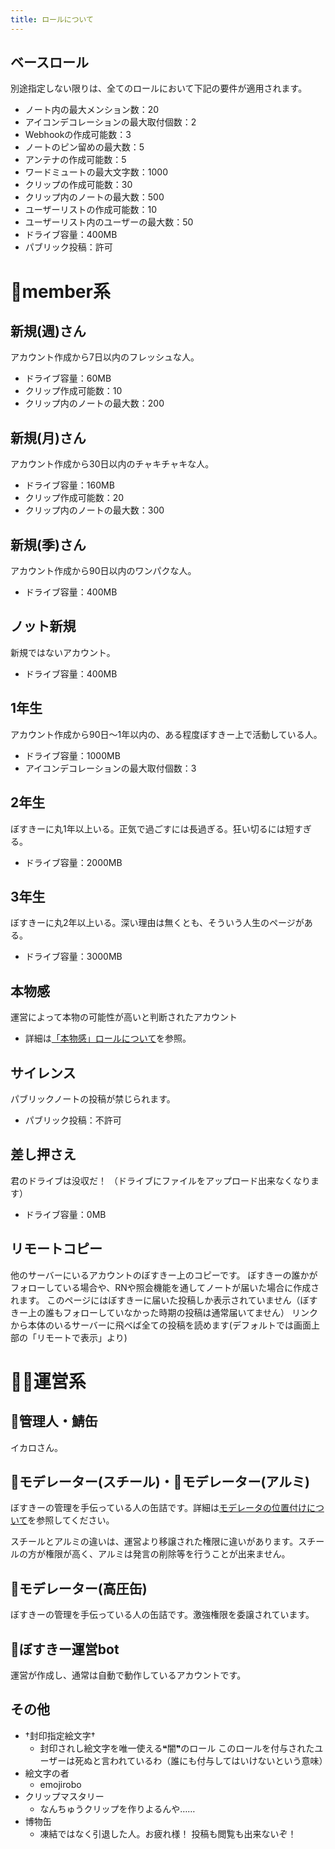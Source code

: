```yaml
---
title: ロールについて
---
```


## ベースロール

別途指定しない限りは、全てのロールにおいて下記の要件が適用されます。

- ノート内の最大メンション数：20
- アイコンデコレーションの最大取付個数：2
- Webhookの作成可能数：3
- ノートのピン留めの最大数：5
- アンテナの作成可能数：5
- ワードミュートの最大文字数：1000
- クリップの作成可能数：30
- クリップ内のノートの最大数：500
- ユーザーリストの作成可能数：10
- ユーザーリスト内のユーザーの最大数：50
- ドライブ容量：400MB
- パブリック投稿：許可

# 👤member系

## 新規(週)さん

アカウント作成から7日以内のフレッシュな人。

- ドライブ容量：60MB
- クリップ作成可能数：10
- クリップ内のノートの最大数：200

## 新規(月)さん

アカウント作成から30日以内のチャキチャキな人。

- ドライブ容量：160MB
- クリップ作成可能数：20
- クリップ内のノートの最大数：300

## 新規(季)さん

アカウント作成から90日以内のワンパクな人。

- ドライブ容量：400MB

## ノット新規

新規ではないアカウント。

- ドライブ容量：400MB

## 1年生

アカウント作成から90日～1年以内の、ある程度ぼすきー上で活動している人。

- ドライブ容量：1000MB
- アイコンデコレーションの最大取付個数：3

## 2年生

ぼすきーに丸1年以上いる。正気で過ごすには長過ぎる。狂い切るには短すぎる。

- ドライブ容量：2000MB

## 3年生

ぼすきーに丸2年以上いる。深い理由は無くとも、そういう人生のページがある。

- ドライブ容量：3000MB

## 本物感

運営によって本物の可能性が高いと判断されたアカウント

- 詳細は[「本物感」ロールについて](https://www.notion.so/97be72c59fa5447397b7d9eaf33d00af?pvs=21)を参照。

## サイレンス

パブリックノートの投稿が禁じられます。

- パブリック投稿：不許可

## 差し押さえ

君のドライブは没収だ！
（ドライブにファイルをアップロード出来なくなります）

- ドライブ容量：0MB

## リモートコピー

他のサーバーにいるアカウントのぼすきー上のコピーです。 ぼすきーの誰かがフォローしている場合や、RNや照会機能を通してノートが届いた場合に作成されます。 このページにはぼすきーに届いた投稿しか表示されていません（ぼすきー上の誰もフォローしていなかった時期の投稿は通常届いてません） リンクから本体のいるサーバーに飛べば全ての投稿を読めます(デフォルトでは画面上部の「リモートで表示」より)

# 🥫🐨運営系

## 🐨管理人・鯖缶

イカロさん。

## 🥫モデレーター(スチール)・🥫モデレーター(アルミ)

ぼすきーの管理を手伝っている人の缶詰です。詳細は[モデレータの位置付けについて](https://www.notion.so/bc4238b8beca4b64bc9c6b28bd3d6d02?pvs=21)を参照してください。

スチールとアルミの違いは、運営より移譲された権限に違いがあります。スチールの方が権限が高く、アルミは発言の削除等を行うことが出来ません。

## 🥫モデレーター(高圧缶)

ぼすきーの管理を手伝っている人の缶詰です。激強権限を委譲されています。

## 🤖ぼすきー運営bot

運営が作成し、通常は自動で動作しているアカウントです。

## その他

- †封印指定絵文字†
    - 封印されし絵文字を唯一使える❝闇❞のロール このロールを付与されたユーザーは死ぬと言われているわ（誰にも付与してはいけないという意味）
- 絵文字の者
    - emojirobo
- クリップマスタリー
    - なんちゅうクリップを作りよるんや……
- 博物缶
    - 凍結ではなく引退した人。お疲れ様！ 投稿も閲覧も出来ないぞ！
